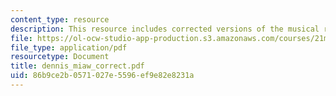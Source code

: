 ```yaml
---
content_type: resource
description: This resource includes corrected versions of the musical rhythms.
file: https://ol-ocw-studio-app-production.s3.amazonaws.com/courses/21m-302-harmony-and-counterpoint-ii-spring-2005/86b9ce2b0571027e5596ef9e82e8231a_dennis_miaw_correct.pdf
file_type: application/pdf
resourcetype: Document
title: dennis_miaw_correct.pdf
uid: 86b9ce2b-0571-027e-5596-ef9e82e8231a
---
```

